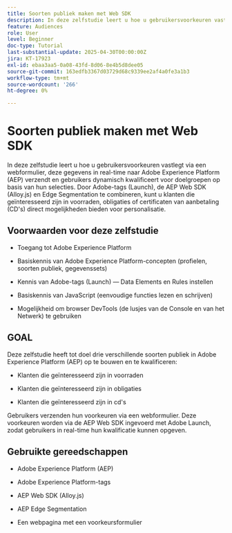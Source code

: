 ```yaml
---
title: Soorten publiek maken met Web SDK
description: In deze zelfstudie leert u hoe u gebruikersvoorkeuren vastlegt via een webformulier, deze gegevens in real-time naar Adobe Experience Platform (AEP) verzendt en gebruikers dynamisch kwalificeert voor doelgroepen op basis van hun selecties. Door Adobe-tags (Launch), de AEP Web SDK (Alloy.js) en Edge Segmentation te combineren, kunt u klanten die geïnteresseerd zijn in voorraden, obligaties of certificaten van aanbetaling (CD's) direct mogelijkheden bieden voor personalisatie.
feature: Audiences
role: User
level: Beginner
doc-type: Tutorial
last-substantial-update: 2025-04-30T00:00:00Z
jira: KT-17923
exl-id: ebaa3aa5-0a08-43fd-8d06-8e4b5d8dee05
source-git-commit: 163edfb3367d03729d68c9339ee2af4a0fe3a1b3
workflow-type: tm+mt
source-wordcount: '266'
ht-degree: 0%

---
```


# Soorten publiek maken met Web SDK

In deze zelfstudie leert u hoe u gebruikersvoorkeuren vastlegt via een webformulier, deze gegevens in real-time naar Adobe Experience Platform (AEP) verzendt en gebruikers dynamisch kwalificeert voor doelgroepen op basis van hun selecties. Door Adobe-tags (Launch), de AEP Web SDK (Alloy.js) en Edge Segmentation te combineren, kunt u klanten die geïnteresseerd zijn in voorraden, obligaties of certificaten van aanbetaling (CD&#39;s) direct mogelijkheden bieden voor personalisatie.

## Voorwaarden voor deze zelfstudie

* Toegang tot Adobe Experience Platform

* Basiskennis van Adobe Experience Platform-concepten (profielen, soorten publiek, gegevenssets)

* Kennis van Adobe-tags (Launch) — Data Elements en Rules instellen

* Basiskennis van JavaScript (eenvoudige functies lezen en schrijven)

* Mogelijkheid om browser DevTools (de lusjes van de Console en van het Netwerk) te gebruiken


## GOAL

Deze zelfstudie heeft tot doel drie verschillende soorten publiek in Adobe Experience Platform (AEP) op te bouwen en te kwalificeren:

* Klanten die geïnteresseerd zijn in voorraden

* Klanten die geïnteresseerd zijn in obligaties

* Klanten die geïnteresseerd zijn in cd&#39;s

Gebruikers verzenden hun voorkeuren via een webformulier. Deze voorkeuren worden via de AEP Web SDK ingevoerd met Adobe Launch, zodat gebruikers in real-time hun kwalificatie kunnen opgeven.

## Gebruikte gereedschappen

* Adobe Experience Platform (AEP)

* Adobe Experience Platform-tags

* AEP Web SDK (Alloy.js)

* AEP Edge Segmentation

* Een webpagina met een voorkeursformulier
